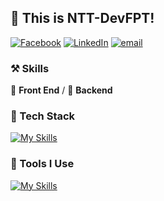 ## 👋 This is NTT-DevFPT!

[![Facebook](https://img.shields.io/badge/-NTT-DevFPT-black?labelColor=black&logo=facebook&logoColor=white&style=flat-square)](https://www.facebook.com/profile.php?id=100029723738561)
[![LinkedIn](https://img.shields.io/badge/-NTT-DevFPT-black?labelColor=black&logo=linkedin&logoColor=white&style=flat-square)](https://www.linkedin.com/in/t%C3%A0i-nguy%E1%BB%85n-813053294/)
[![email](https://img.shields.io/badge/-NTT-DevFPT-black?labelColor=black&logo=gmail&logoColor=white&style=flat-square)](mailto:thanhtai10903@gmail.com)


### ⚒ Skills
🥪 **Front End** / 🥗 **Backend** 

### 🍉 Tech Stack
[![My Skills](https://skillicons.dev/icons?i=arduino,nodejs,react,tailwindcss,redux,bootstrap,html,css,js,ts,scss,spring)](https://skillicons.dev)

### 🔨 Tools I Use
[![My Skills](https://skillicons.dev/icons?i=mysql,redis,postgresql,docker,kubernetes,nginx,git,npm,vite,webpack,github,githubactions,figma,aws,azure,cloudflare,vercel,netlify,heroku)](https://skillicons.dev)
